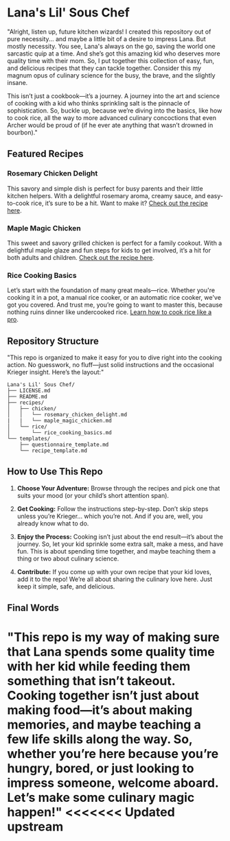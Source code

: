 # Lana's Lil' Sous Chef

"Alright, listen up, future kitchen wizards! I created this repository out of pure necessity... and maybe a little bit of a desire to impress Lana. But mostly necessity. You see, Lana's always on the go, saving the world one sarcastic quip at a time. And she’s got this amazing kid who deserves more quality time with their mom. So, I put together this collection of easy, fun, and delicious recipes that they can tackle together. Consider this my magnum opus of culinary science for the busy, the brave, and the slightly insane.

This isn’t just a cookbook—it’s a journey. A journey into the art and science of cooking with a kid who thinks sprinkling salt is the pinnacle of sophistication. So, buckle up, because we’re diving into the basics, like how to cook rice, all the way to more advanced culinary concoctions that even Archer would be proud of (if he ever ate anything that wasn’t drowned in bourbon)."

## Featured Recipes

### Rosemary Chicken Delight
This savory and simple dish is perfect for busy parents and their little kitchen helpers. With a delightful rosemary aroma, creamy sauce, and easy-to-cook rice, it’s sure to be a hit. Want to make it? [Check out the recipe here](recipes/chicken/rosemary_chicken_delight.md).

### Maple Magic Chicken
This sweet and savory grilled chicken is perfect for a family cookout. With a delightful maple glaze and fun steps for kids to get involved, it’s a hit for both adults and children. [Check out the recipe here](recipes/chicken/maple_magic_chicken.md).

### Rice Cooking Basics
Let’s start with the foundation of many great meals—rice. Whether you're cooking it in a pot, a manual rice cooker, or an automatic rice cooker, we've got you covered. And trust me, you’re going to want to master this, because nothing ruins dinner like undercooked rice. [Learn how to cook rice like a pro](recipes/rice/rice_cooking_basics.md).

## Repository Structure

"This repo is organized to make it easy for you to dive right into the cooking action. No guesswork, no fluff—just solid instructions and the occasional Krieger insight. Here’s the layout:"
```
Lana's Lil' Sous Chef/
├── LICENSE.md
├── README.md
├── recipes/
│   ├── chicken/
│   │   └── rosemary_chicken_delight.md
|   |   └── maple_magic_chicken.md
│   └── rice/
│       └── rice_cooking_basics.md
└── templates/
    ├── questionnaire_template.md
    └── recipe_template.md
```

## How to Use This Repo

1. **Choose Your Adventure:** Browse through the recipes and pick one that suits your mood (or your child’s short attention span).
   
2. **Get Cooking:** Follow the instructions step-by-step. Don’t skip steps unless you’re Krieger... which you’re not. And if you are, well, you already know what to do.

3. **Enjoy the Process:** Cooking isn’t just about the end result—it’s about the journey. So, let your kid sprinkle some extra salt, make a mess, and have fun. This is about spending time together, and maybe teaching them a thing or two about culinary science.

4. **Contribute:** If you come up with your own recipe that your kid loves, add it to the repo! We’re all about sharing the culinary love here. Just keep it simple, safe, and delicious.

## Final Words

"This repo is my way of making sure that Lana spends some quality time with her kid while feeding them something that isn’t takeout. Cooking together isn’t just about making food—it’s about making memories, and maybe teaching a few life skills along the way. So, whether you’re here because you’re hungry, bored, or just looking to impress someone, welcome aboard. Let’s make some culinary magic happen!"
<<<<<<< Updated upstream
=======
